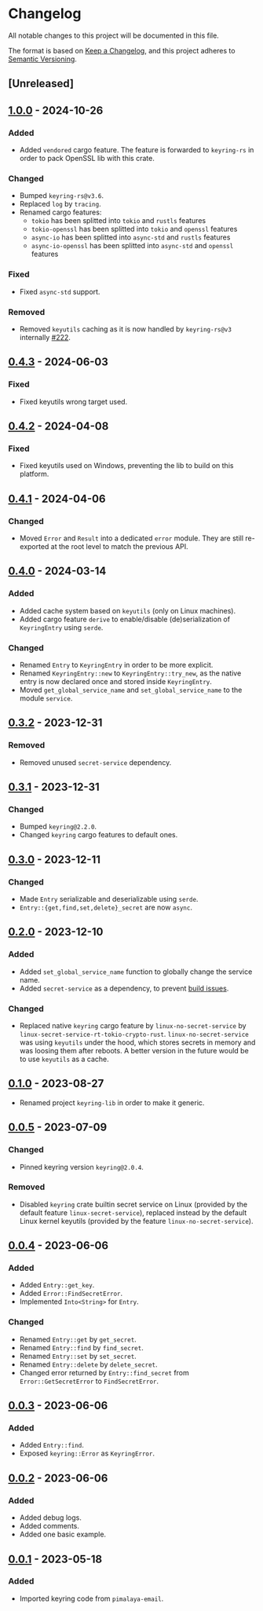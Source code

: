 # Changelog

All notable changes to this project will be documented in this file.

The format is based on [Keep a Changelog](https://keepachangelog.com/en/1.0.0/),
and this project adheres to [Semantic Versioning](https://semver.org/spec/v2.0.0.html).

## [Unreleased]

## [1.0.0] - 2024-10-26

### Added

- Added `vendored` cargo feature. The feature is forwarded to `keyring-rs` in order to pack OpenSSL lib with this crate.

### Changed

- Bumped `keyring-rs@v3.6`.
- Replaced `log` by `tracing`.
- Renamed cargo features:
  - `tokio` has been splitted into `tokio` and `rustls` features
  - `tokio-openssl` has been splitted into `tokio` and `openssl` features
  - `async-io` has been splitted into `async-std` and `rustls` features
  - `async-io-openssl` has been splitted into `async-std` and `openssl` features

### Fixed

- Fixed `async-std` support.

### Removed

- Removed `keyutils` caching as it is now handled by `keyring-rs@v3` internally [#222].

## [0.4.3] - 2024-06-03

### Fixed

- Fixed keyutils wrong target used.

## [0.4.2] - 2024-04-08

### Fixed

- Fixed keyutils used on Windows, preventing the lib to build on this platform.

## [0.4.1] - 2024-04-06

### Changed

- Moved `Error` and `Result` into a dedicated `error` module. They are still re-exported at the root level to match the previous API.

## [0.4.0] - 2024-03-14

### Added

- Added cache system based on `keyutils` (only on Linux machines).
- Added cargo feature `derive` to enable/disable (de)serialization of `KeyringEntry` using `serde`.

### Changed

- Renamed `Entry` to `KeyringEntry` in order to be more explicit.
- Renamed `KeyringEntry::new` to `KeyringEntry::try_new`, as the native entry is now declared once and stored inside `KeyringEntry`.
- Moved `get_global_service_name` and `set_global_service_name` to the module `service`.

## [0.3.2] - 2023-12-31

### Removed

- Removed unused `secret-service` dependency.

## [0.3.1] - 2023-12-31

### Changed

- Bumped `keyring@2.2.0`.
- Changed `keyring` cargo features to default ones.

## [0.3.0] - 2023-12-11

### Changed

- Made `Entry` serializable and deserializable using `serde`.
- `Entry::{get,find,set,delete}_secret` are now `async`.

## [0.2.0] - 2023-12-10

### Added

- Added `set_global_service_name` function to globally change the service name.
- Added `secret-service` as a dependency, to prevent [build issues](https://github.com/hwchen/keyring-rs/issues/148).

### Changed

- Replaced native `keyring` cargo feature by `linux-no-secret-service` by `linux-secret-service-rt-tokio-crypto-rust`. `linux-no-secret-service` was using `keyutils` under the hood, which stores secrets in memory and was loosing them after reboots. A better version in the future would be to use `keyutils` as a cache.

## [0.1.0] - 2023-08-27

- Renamed project `keyring-lib` in order to make it generic.

## [0.0.5] - 2023-07-09

### Changed

- Pinned keyring version `keyring@2.0.4`.

### Removed

- Disabled `keyring` crate builtin secret service on Linux (provided by the default feature `linux-secret-service`), replaced instead by the default Linux kernel keyutils (provided by the feature `linux-no-secret-service`).

## [0.0.4] - 2023-06-06

### Added

- Added `Entry::get_key`.
- Added `Error::FindSecretError`.
- Implemented `Into<String>` for `Entry`.

### Changed

- Renamed `Entry::get` by `get_secret`.
- Renamed `Entry::find` by `find_secret`.
- Renamed `Entry::set` by `set_secret`.
- Renamed `Entry::delete` by `delete_secret`.
- Changed error returned by `Entry::find_secret` from `Error::GetSecretError` to `FindSecretError`.

## [0.0.3] - 2023-06-06

### Added

- Added `Entry::find`.
- Exposed `keyring::Error` as `KeyringError`.

## [0.0.2] - 2023-06-06

### Added

- Added debug logs.
- Added comments.
- Added one basic example.

## [0.0.1] - 2023-05-18

### Added

- Imported keyring code from `pimalaya-email`.

[1.0.0]: https://crates.io/crates/keyring-lib/1.0.0
[0.4.3]: https://crates.io/crates/keyring-lib/0.4.3
[0.4.2]: https://crates.io/crates/keyring-lib/0.4.2
[0.4.1]: https://crates.io/crates/keyring-lib/0.4.1
[0.4.0]: https://crates.io/crates/keyring-lib/0.4.0
[0.3.2]: https://crates.io/crates/keyring-lib/0.3.2
[0.3.1]: https://crates.io/crates/keyring-lib/0.3.1
[0.3.0]: https://crates.io/crates/keyring-lib/0.3.0
[0.2.0]: https://crates.io/crates/keyring-lib/0.2.0
[0.1.0]: https://crates.io/crates/keyring-lib/0.1.0
[0.0.5]: https://crates.io/crates/pimalaya-keyring/0.0.5
[0.0.4]: https://crates.io/crates/pimalaya-keyring/0.0.4
[0.0.3]: https://crates.io/crates/pimalaya-keyring/0.0.3
[0.0.2]: https://crates.io/crates/pimalaya-keyring/0.0.2
[0.0.1]: https://crates.io/crates/pimalaya-keyring/0.0.1

[#222]: https://github.com/hwchen/keyring-rs/pull/222
